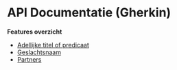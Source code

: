 # API Documentatie (Gherkin)

**Features overzicht**
- [Adellijke titel of predicaat](../../features/demo/adellijke_titel_predicaat.feature)
- [Geslachtsnaam](../../features/demo/geslachtsnaam_leeg_onbekend.feature)
- [Partners](../../features/demo/meerdere-partners.feature)